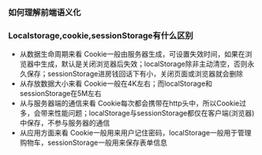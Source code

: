 ### 如何理解前端语义化
### Localstorage,cookie,sessionStorage有什么区别
- 从数据生命周期来看
Cookie一般由服务器生成，可设置失效时间，如果在浏览器中生成，默认是关闭浏览器后失效；localStorage除非主动清空，否则永久保存；sessionStorage进房钱回话下有小，关闭页面或浏览器就会删除
- 从存放数据大小来看
Cookie一般在4K左右；而localStorage和sessionStorage在5M左右
- 从与服务器端的通信来看
Cookie每次都会携带在http头中，所以Cookie过多，会带来性能问题；localStorage与sessionStorage都仅在客户端(浏览器)中保存，不参与服务器的通信
- 从应用方面来看
Cookie一般用来用户记住密码，localStorage一般用于管理购物车，sessionStorage一般用来保存表单信息
